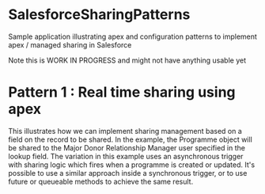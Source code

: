 # SalesforceSharingPatterns
Sample application illustrating apex and configuration patterns to implement apex / managed sharing in Salesforce

Note this is WORK IN PROGRESS and might not have anything usable yet

# Pattern 1 : Real time sharing using apex
This illustrates how we can implement sharing management based on a field on the record to be shared.
In the example, the Programme object will be shared to the Major Donor Relationship Manager user specified in the lookup field.
The variation in this example uses an asynchronous trigger with sharing logic which fires when a programme is created or updated. It's possible to use a similar approach inside a synchronous trigger, or to use future or queueable methods to achieve the same result.
